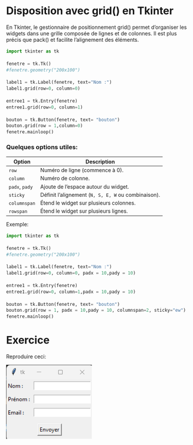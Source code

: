 # Disposition avec grid() en Tkinter

En Tkinter, le gestionnaire de positionnement grid() permet d’organiser les widgets dans une grille composée de lignes et de colonnes. Il est plus précis que pack() et facilite l’alignement des éléments.

```py
import tkinter as tk

fenetre = tk.Tk()
#fenetre.geometry("200x100")

label1 = tk.Label(fenetre, text="Nom :")
label1.grid(row=0, column=0)

entree1 = tk.Entry(fenetre)
entree1.grid(row=0, column=1)

bouton = tk.Button(fenetre, text= "bouton")
bouton.grid(row = 1,column=0)
fenetre.mainloop()
```

### Quelques options utiles:
| Option      | Description |
|------------|-------------|
| `row` | Numéro de ligne (commence à 0). |
| `column` | Numéro de colonne. |
| `padx`, `pady` | Ajoute de l’espace autour du widget. |
| `sticky` | Définit l’alignement (`N, S, E, W` ou combinaison). |
| `columnspan` | Étend le widget sur plusieurs colonnes. |
| `rowspan` | Étend le widget sur plusieurs lignes. |


Exemple:
```py
import tkinter as tk

fenetre = tk.Tk()
#fenetre.geometry("200x100")

label1 = tk.Label(fenetre, text="Nom :")
label1.grid(row=0, column=0, padx = 10,pady = 10)

entree1 = tk.Entry(fenetre)
entree1.grid(row=0, column=1,padx = 10,pady = 10)

bouton = tk.Button(fenetre, text= "bouton")
bouton.grid(row = 1, padx = 10,pady = 10, columnspan=2, sticky="ew")
fenetre.mainloop()
```

# Exercice

Reproduire ceci: 

![grid](img/exercice_grid.png)